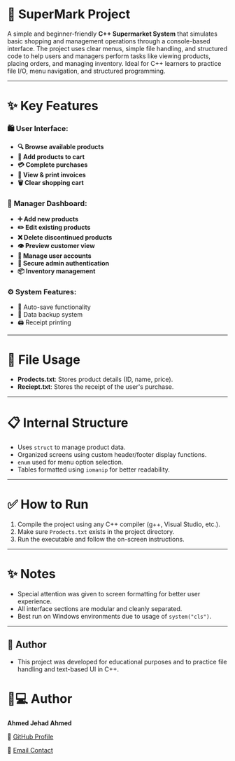 # 🛒 SuperMark Project

A simple and beginner-friendly **C++ Supermarket System** that simulates basic shopping and management operations through a console-based interface. The project uses clear menus, simple file handling, and structured code to help users and managers perform tasks like viewing products, placing orders, and managing inventory. Ideal for C++ learners to practice file I/O, menu navigation, and structured programming.


---

# ✨ Key Features

### 🛍️ **User Interface**:

- **🔍 Browse available products**
- **🛒 Add products to cart**
- **💳 Complete purchases**
- **📄 View & print invoices**
- **🗑️ Clear shopping cart**

### 👔 **Manager Dashboard**:

- **➕ Add new products**
- **✏️ Edit existing products**
- **❌ Delete discontinued products**
- **👁️ Preview customer view**
- **👥 Manage user accounts**
- **🔐 Secure admin authentication**
- **📦 Inventory management**


### ⚙️ **System Features**:

- 🔄 Auto-save functionality
- 📂 Data backup system
- 🖨️ Receipt printing

---

# 💾 File Usage
- **Prodects.txt**: Stores product details (ID, name, price).
- **Reciept.txt**: Stores the receipt of the user's purchase.

---

# 📋 Internal Structure
- Uses `struct` to manage product data.
- Organized screens using custom header/footer display functions.
- `enum` used for menu option selection.
- Tables formatted using `iomanip` for better readability.

---

# ✅ How to Run
1. Compile the project using any C++ compiler (g++, Visual Studio, etc.).
2. Make sure `Prodects.txt` exists in the project directory.
3. Run the executable and follow the on-screen instructions.

---

# ✨ Notes
- Special attention was given to screen formatting for better user experience.
- All interface sections are modular and cleanly separated.
- Best run on Windows environments due to usage of `system("cls")`.

---

## 📌 Author
- This project was developed for educational purposes and to practice file handling and text-based UI in C++.


# 👨💻 Author

**Ahmed Jehad Ahmed**  


🔗 [GitHub Profile](https://github.com/7mee3d)

📧 [Email Contact](mailto:enginnerahemdjehad2004@gmail.com)
